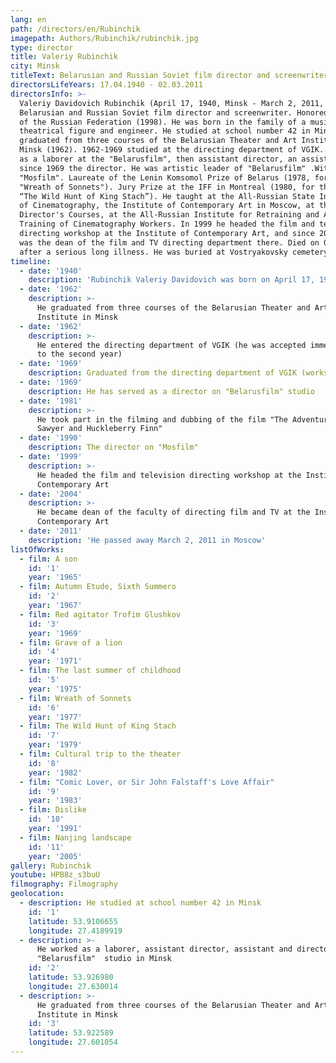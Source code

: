 ```yaml
---
lang: en
path: /directors/en/Rubinchik
imagepath: Authors/Rubinchik/rubinchik.jpg
type: director
title: Valeriy Rubinchik
city: Minsk
titleText: Belarusian and Russian Soviet film director and screenwriter
directorsLifeYears: 17.04.1940 - 02.03.2011
directorsInfo: >-
  Valeriy Davidovich Rubinchik (April 17, 1940, Minsk - March 2, 2011, Moscow) -
  Belarusian and Russian Soviet film director and screenwriter. Honored Artist
  of the Russian Federation (1998). He was born in the family of a musical,
  theatrical figure and engineer. He studied at school number 42 in Minsk. He
  graduated from three courses of the Belarusian Theater and Art Institute in
  Minsk (1962). 1962-1969 studied at the directing department of VGIK. He worked
  as a laborer at the "Belarusfilm", then assistant director, an assistant, and
  since 1969 the director. He was artistic leader of "Belarusfilm" .With 1990 -
  "Mosfilm". Laureate of the Lenin Komsomol Prize of Belarus (1978, for the film
  "Wreath of Sonnets"). Jury Prize at the IFF in Montreal (1980, for the film
  “The Wild Hunt of King Stach”). He taught at the All-Russian State Institute
  of Cinematography, the Institute of Contemporary Art in Moscow, at the Higher
  Director's Courses, at the All-Russian Institute for Retraining and Advanced
  Training of Cinematography Workers. In 1999 he headed the film and television
  directing workshop at the Institute of Contemporary Art, and since 2004, he
  was the dean of the film and TV directing department there. Died on 03.03.2011
  after a serious long illness. He was buried at Vostryakovsky cemetery.
timeline:
  - date: '1940'
    description: 'Rubinchik Valeriy Davidovich was born on April 17, 1940 in Minsk'
  - date: '1962'
    description: >-
      He graduated from three courses of the Belarusian Theater and Art
      Institute in Minsk
  - date: '1962'
    description: >-
      He entered the directing department of VGIK (he was accepted immediately
      to the second year)
  - date: '1969'
    description: Graduated from the directing department of VGIK (workshop of Jacob Segel)
  - date: '1969'
    description: He has served as a director on "Belarusfilm" studio
  - date: '1981'
    description: >-
      He took part in the filming and dubbing of the film "The Adventures of Tom
      Sawyer and Huckleberry Finn"
  - date: '1990'
    description: The director on "Mosfilm"
  - date: '1999'
    description: >-
      He headed the film and television directing workshop at the Institute of
      Contemporary Art
  - date: '2004'
    description: >-
      He became dean of the faculty of directing film and TV at the Institute of
      Contemporary Art
  - date: '2011'
    description: 'He passed away March 2, 2011 in Moscow'
listOfWorks:
  - film: A son
    id: '1'
    year: '1965'
  - film: Autumn Etude, Sixth Summerо
    id: '2'
    year: '1967'
  - film: Red agitator Trofim Glushkov
    id: '3'
    year: '1969'
  - film: Grave of a lion
    id: '4'
    year: '1971'
  - film: The last summer of childhood
    id: '5'
    year: '1975'
  - film: Wreath of Sonnets
    id: '6'
    year: '1977'
  - film: The Wild Hunt of King Stach
    id: '7'
    year: '1979'
  - film: Cultural trip to the theater
    id: '8'
    year: '1982'
  - film: "Comic Lover, or Sir John Falstaff's Love Affair"
    id: '9'
    year: '1983'
  - film: Dislike
    id: '10'
    year: '1991'
  - film: Nanjing landscape
    id: '11'
    year: '2005'
gallery: Rubinchik
youtube: HPB8z_s3buU
filmography: Filmography
geolocation:
  - description: He studied at school number 42 in Minsk
    id: '1'
    latitude: 53.9106655
    longitude: 27.4189919
  - description: >-
      He worked as a laborer, assistant director, assistant and director at the
      "Belarusfilm"  studio in Minsk
    id: '2'
    latitude: 53.926980
    longitude: 27.630014
  - description: >-
      He graduated from three courses of the Belarusian Theater and Art
      Institute in Minsk
    id: '3'
    latitude: 53.922589
    longitude: 27.601054
---
```


